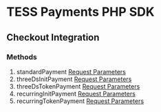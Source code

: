 # TESS Payments PHP SDK
## Checkout Integration
### Methods
1. standardPayment
[Request Parameters](https://docs.tesspayments.com/#request-parameters)
2. threeDsInitPayment
[Request Parameters](https://docs.tesspayments.com/#request-parameters)
3. threeDsTokenPayment
[Request Parameters](https://docs.tesspayments.com/#request-parameters)
4. recurringInitPayment
[Request Parameters](https://docs.tesspayments.com/#request-parameters)
5. recurringTokenPayment
[Request Parameters](https://docs.tesspayments.com/#request-parameters-1)
